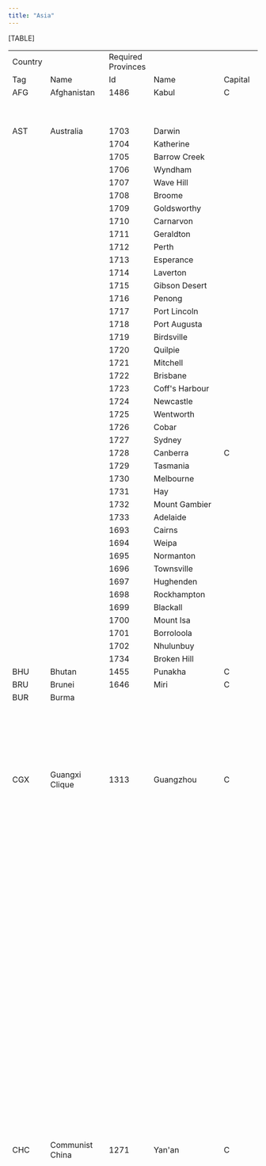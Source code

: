 ```yaml
---
title: "Asia"
---
```


[TABLE]

|         |                            |                    |                     |         |                 |                           |
|---------|----------------------------|--------------------|---------------------|---------|-----------------|---------------------------|
| Country |                            | Required Provinces |                     |         | Extra Provinces |                           |
| Tag     | Name                       | Id                 | Name                | Capital | Id              | name                      |
| AFG     | Afghanistan                | 1486               | Kabul               | C       | 1493            | Kandahar                  |
|         |                            |                    |                     |         | 1492            | Herat                     |
|         |                            |                    |                     |         | 1484            | Feyzabad                  |
| AST     | Australia                  | 1703               | Darwin              |         |                 |                           |
|         |                            | 1704               | Katherine           |         |                 |                           |
|         |                            | 1705               | Barrow Creek        |         |                 |                           |
|         |                            | 1706               | Wyndham             |         |                 |                           |
|         |                            | 1707               | Wave Hill           |         |                 |                           |
|         |                            | 1708               | Broome              |         |                 |                           |
|         |                            | 1709               | Goldsworthy         |         |                 |                           |
|         |                            | 1710               | Carnarvon           |         |                 |                           |
|         |                            | 1711               | Geraldton           |         |                 |                           |
|         |                            | 1712               | Perth               |         |                 |                           |
|         |                            | 1713               | Esperance           |         |                 |                           |
|         |                            | 1714               | Laverton            |         |                 |                           |
|         |                            | 1715               | Gibson Desert       |         |                 |                           |
|         |                            | 1716               | Penong              |         |                 |                           |
|         |                            | 1717               | Port Lincoln        |         |                 |                           |
|         |                            | 1718               | Port Augusta        |         |                 |                           |
|         |                            | 1719               | Birdsville          |         |                 |                           |
|         |                            | 1720               | Quilpie             |         |                 |                           |
|         |                            | 1721               | Mitchell            |         |                 |                           |
|         |                            | 1722               | Brisbane            |         |                 |                           |
|         |                            | 1723               | Coff's Harbour      |         |                 |                           |
|         |                            | 1724               | Newcastle           |         |                 |                           |
|         |                            | 1725               | Wentworth           |         |                 |                           |
|         |                            | 1726               | Cobar               |         |                 |                           |
|         |                            | 1727               | Sydney              |         |                 |                           |
|         |                            | 1728               | Canberra            | C       |                 |                           |
|         |                            | 1729               | Tasmania            |         |                 |                           |
|         |                            | 1730               | Melbourne           |         |                 |                           |
|         |                            | 1731               | Hay                 |         |                 |                           |
|         |                            | 1732               | Mount Gambier       |         |                 |                           |
|         |                            | 1733               | Adelaide            |         |                 |                           |
|         |                            | 1693               | Cairns              |         |                 |                           |
|         |                            | 1694               | Weipa               |         |                 |                           |
|         |                            | 1695               | Normanton           |         |                 |                           |
|         |                            | 1696               | Townsville          |         |                 |                           |
|         |                            | 1697               | Hughenden           |         |                 |                           |
|         |                            | 1698               | Rockhampton         |         |                 |                           |
|         |                            | 1699               | Blackall            |         |                 |                           |
|         |                            | 1700               | Mount Isa           |         |                 |                           |
|         |                            | 1701               | Borroloola          |         |                 |                           |
|         |                            | 1702               | Nhulunbuy           |         |                 |                           |
|         |                            | 1734               | Broken Hill         |         |                 |                           |
| BHU     | Bhutan                     | 1455               | Punakha             | C       |                 |                           |
| BRU     | Brunei                     | 1646               | Miri                | C       |                 |                           |
| BUR     | Burma                      |                    |                     |         | 1304            | Shan States               |
|         |                            |                    |                     |         | 1292            | Kunchaung                 |
|         |                            |                    |                     |         | 1295            | Lashio                    |
|         |                            |                    |                     |         | 1291            | Myitkyina                 |
|         |                            |                    |                     |         | 1877            | Fort Hertz                |
|         |                            |                    |                     |         | 1898            | Nai Ga                    |
| CGX     | Guangxi Clique             | 1313               | Guangzhou           | C       | 1258            | Guilin                    |
|         |                            |                    |                     |         | 1310            | Liuzhou                   |
|         |                            |                    |                     |         | 1311            | Wuzhou                    |
|         |                            |                    |                     |         | 1309            | Bose                      |
|         |                            |                    |                     |         | 1319            | Nanning                   |
|         |                            |                    |                     |         | 1325            | Qinzhou                   |
|         |                            |                    |                     |         | 1312            | Shaoguan                  |
|         |                            |                    |                     |         | 1313            | Guangzhou                 |
|         |                            |                    |                     |         | 1249            | Chao'an                   |
|         |                            |                    |                     |         | 1248            | Shantou                   |
|         |                            |                    |                     |         | 1317            | Jiangmen                  |
|         |                            |                    |                     |         | 1318            | Maoming                   |
|         |                            |                    |                     |         | 1320            | Zhanjiang                 |
|         |                            |                    |                     |         | 1262            | Zunyi                     |
|         |                            |                    |                     |         | 1363            | Anshun                    |
|         |                            |                    |                     |         | 1364            | Guiyang                   |
|         |                            |                    |                     |         | 1365            | Kaili                     |
|         |                            |                    |                     |         | 1255            | Changsha                  |
|         |                            |                    |                     |         | 1256            | Zhuzhou                   |
|         |                            |                    |                     |         | 1257            | Hengyang                  |
|         |                            |                    |                     |         | 1259            | Shaoyang                  |
|         |                            |                    |                     |         | 1260            | Changde                   |
|         |                            |                    |                     |         | 1261            | Huaihua                   |
|         |                            |                    |                     |         | 1242            | Shangrao                  |
|         |                            |                    |                     |         | 1250            | Ganzhou                   |
|         |                            |                    |                     |         | 1251            | Nanchang                  |
|         |                            |                    |                     |         | 1252            | Jiujiang                  |
|         |                            |                    |                     |         | 1254            | Pingxiang                 |
| CHC     | Communist China            | 1271               | Yan'an              | C       | 1270            | Xianyang                  |
|         |                            |                    |                     |         | 1326            | Haiphong                  |
|         |                            |                    |                     |         | 1306            | Luang Prabang             |
|         |                            |                    |                     |         | 1305            | Jinghong                  |
|         |                            |                    |                     |         | 1293            | Xiaguan                   |
|         |                            |                    |                     |         | 1282            | Kangding                  |
|         |                            |                    |                     |         | 1281            | Ya'an                     |
|         |                            |                    |                     |         | 1327            | Wenshan                   |
|         |                            |                    |                     |         | 1307            | Kunming                   |
|         |                            |                    |                     |         | 1308            | Qujing                    |
|         |                            |                    |                     |         | 1309            | Bose                      |
|         |                            |                    |                     |         | 1325            | Qinzhou                   |
|         |                            |                    |                     |         | 1320            | Zhanjiang                 |
|         |                            |                    |                     |         | 1321            | Hainan                    |
|         |                            |                    |                     |         | 1319            | Nanning                   |
|         |                            |                    |                     |         | 1310            | Liuzhou                   |
|         |                            |                    |                     |         | 1318            | Maoming                   |
|         |                            |                    |                     |         | 1312            | Shaoguan                  |
|         |                            |                    |                     |         | 1311            | Wuzhou                    |
|         |                            |                    |                     |         | 1313            | Guangzhou                 |
|         |                            |                    |                     |         | 1317            | Jiangmen                  |
|         |                            |                    |                     |         | 1314            | Bao'an                    |
|         |                            |                    |                     |         | 1360            | Chengdu                   |
|         |                            |                    |                     |         | 1361            | Zigong                    |
|         |                            |                    |                     |         | 1362            | Zhaotung                  |
|         |                            |                    |                     |         | 1363            | Anshun                    |
|         |                            |                    |                     |         | 1364            | Guiyang                   |
|         |                            |                    |                     |         | 1365            | Kaili                     |
|         |                            |                    |                     |         | 1277            | Tianshui                  |
|         |                            |                    |                     |         | 1275            | Pingliang                 |
|         |                            |                    |                     |         | 1269            | Xi'an                     |
|         |                            |                    |                     |         | 1268            | Nancheng                  |
|         |                            |                    |                     |         | 1269            | Xi'an                     |
|         |                            |                    |                     |         | 1267            | Ankang                    |
|         |                            |                    |                     |         | 1266            | Yichang                   |
|         |                            |                    |                     |         | 1279            | Nanchong                  |
|         |                            |                    |                     |         | 1280            | Chongqing                 |
|         |                            |                    |                     |         | 1265            | Wanxian                   |
|         |                            |                    |                     |         | 1264            | Enshi                     |
|         |                            |                    |                     |         | 1263            | Fuling                    |
|         |                            |                    |                     |         | 1262            | Zunyi                     |
|         |                            |                    |                     |         | 1261            | Huaihua                   |
|         |                            |                    |                     |         | 1260            | Changde                   |
|         |                            |                    |                     |         | 1259            | Shaoyang                  |
|         |                            |                    |                     |         | 1258            | Guilin                    |
|         |                            |                    |                     |         | 1257            | Hengyang                  |
|         |                            |                    |                     |         | 1256            | Zhuzhou                   |
|         |                            |                    |                     |         | 1255            | Changsha                  |
|         |                            |                    |                     |         | 1254            | Pingxiang                 |
|         |                            |                    |                     |         | 1253            | Wuchang                   |
|         |                            |                    |                     |         | 1252            | Jiujiang                  |
|         |                            |                    |                     |         | 1251            | Nanchang                  |
|         |                            |                    |                     |         | 1250            | Ganzhou                   |
|         |                            |                    |                     |         | 1249            | Chao'an                   |
|         |                            |                    |                     |         | 1248            | Shantou                   |
|         |                            |                    |                     |         | 1247            | Xiamen                    |
|         |                            |                    |                     |         | 1246            | Longyan                   |
|         |                            |                    |                     |         | 1245            | Quanzhou                  |
|         |                            |                    |                     |         | 1244            | Fuzhou                    |
|         |                            |                    |                     |         | 1243            | Nanping                   |
|         |                            |                    |                     |         | 1242            | Shangrao                  |
|         |                            |                    |                     |         | 1241            | Quzhou                    |
|         |                            |                    |                     |         | 1240            | Wenzhou                   |
|         |                            |                    |                     |         | 1239            | Ningbo                    |
|         |                            |                    |                     |         | 1238            | Hangzhou                  |
|         |                            |                    |                     |         | 1237            | Shanghai                  |
|         |                            |                    |                     |         | 1236            | Suzhou                    |
|         |                            |                    |                     |         | 1235            | Nanjing                   |
|         |                            |                    |                     |         | 1234            | Wuhu                      |
|         |                            |                    |                     |         | 1233            | Anqing                    |
|         |                            |                    |                     |         | 1232            | Hankou                    |
|         |                            |                    |                     |         | 1231            | Xiangfan                  |
|         |                            |                    |                     |         | 1230            | Xinyang                   |
|         |                            |                    |                     |         | 1229            | Nanyang                   |
|         |                            |                    |                     |         | 1228            | Zhengzhou                 |
|         |                            |                    |                     |         | 1227            | Luoyang                   |
|         |                            |                    |                     |         | 1226            | Changzhi                  |
|         |                            |                    |                     |         | 1225            | Taiyuan                   |
|         |                            |                    |                     |         | 1224            | Anyang                    |
|         |                            |                    |                     |         | 1223            | Kaifeng                   |
|         |                            |                    |                     |         | 1222            | Fuyang                    |
|         |                            |                    |                     |         | 1221            | Hefei                     |
|         |                            |                    |                     |         | 1220            | Yangzhou                  |
|         |                            |                    |                     |         | 1219            | Nantong                   |
|         |                            |                    |                     |         | 1218            | Xuzhou                    |
|         |                            |                    |                     |         | 1217            | Lianyungang               |
|         |                            |                    |                     |         | 1216            | Jinan                     |
|         |                            |                    |                     |         | 1215            | Qingdao                   |
|         |                            |                    |                     |         | 1214            | Yantai                    |
|         |                            |                    |                     |         | 1213            | Yucheng                   |
|         |                            |                    |                     |         | 1212            | Handan                    |
|         |                            |                    |                     |         | 1211            | Shijiazhuang              |
|         |                            |                    |                     |         | 1210            | Baoding                   |
|         |                            |                    |                     |         | 1209            | Datong                    |
|         |                            |                    |                     |         | 1208            | Hohhot                    |
|         |                            |                    |                     |         | 1207            | Jining                    |
|         |                            |                    |                     |         | 1206            | Kalgan                    |
|         |                            |                    |                     |         | 1205            | Beiping                   |
|         |                            |                    |                     |         | 1273            | Yinchuan                  |
| CHI     | Nationalist China          | 1217               | Lianyungang         |         | 1282            | Kangding                  |
|         |                            | 1219               | Nantong             |         | 1281            | Ya'an                     |
|         |                            | 1220               | Yangzhou            |         | 1206            | Kalgan                    |
|         |                            | 1235               | Nanjing             | C       | 1360            | Chengdu                   |
|         |                            | 1236               | Suzhou              |         | 1361            | Zigong                    |
|         |                            |                    |                     |         | 1363            | Anshun                    |
|         |                            |                    |                     |         | 1364            | Guiyang                   |
|         |                            |                    |                     |         | 1365            | Kaili                     |
|         |                            |                    |                     |         | 1277            | Tianshui                  |
|         |                            |                    |                     |         | 1269            | Xi'an                     |
|         |                            |                    |                     |         | 1268            | Nancheng                  |
|         |                            |                    |                     |         | 1267            | Ankang                    |
|         |                            |                    |                     |         | 1266            | Yichang                   |
|         |                            |                    |                     |         | 1279            | Nanchong                  |
|         |                            |                    |                     |         | 1280            | Chongqing                 |
|         |                            |                    |                     |         | 1265            | Wanxian                   |
|         |                            |                    |                     |         | 1264            | Enshi                     |
|         |                            |                    |                     |         | 1263            | Fuling                    |
|         |                            |                    |                     |         | 1262            | Zunyi                     |
|         |                            |                    |                     |         | 1261            | Huaihua                   |
|         |                            |                    |                     |         | 1260            | Changde                   |
|         |                            |                    |                     |         | 1259            | Shaoyang                  |
|         |                            |                    |                     |         | 1257            | Hengyang                  |
|         |                            |                    |                     |         | 1256            | Zhuzhou                   |
|         |                            |                    |                     |         | 1255            | Changsha                  |
|         |                            |                    |                     |         | 1254            | Pingxiang                 |
|         |                            |                    |                     |         | 1253            | Wuchang                   |
|         |                            |                    |                     |         | 1252            | Jiujiang                  |
|         |                            |                    |                     |         | 1251            | Nanchang                  |
|         |                            |                    |                     |         | 1250            | Ganzhou                   |
|         |                            |                    |                     |         | 1247            | Xiamen                    |
|         |                            |                    |                     |         | 1246            | Longyan                   |
|         |                            |                    |                     |         | 1245            | Quanzhou                  |
|         |                            |                    |                     |         | 1244            | Fuzhou                    |
|         |                            |                    |                     |         | 1243            | Nanping                   |
|         |                            |                    |                     |         | 1242            | Shangrao                  |
|         |                            |                    |                     |         | 1241            | Quzhou                    |
|         |                            |                    |                     |         | 1240            | Wenzhou                   |
|         |                            |                    |                     |         | 1238            | Hangzhou                  |
|         |                            |                    |                     |         | 1234            | Wuhu                      |
|         |                            |                    |                     |         | 1233            | Anqing                    |
|         |                            |                    |                     |         | 1232            | Hankou                    |
|         |                            |                    |                     |         | 1231            | Xiangfan                  |
|         |                            |                    |                     |         | 1230            | Xinyang                   |
|         |                            |                    |                     |         | 1229            | Nanyang                   |
|         |                            |                    |                     |         | 1228            | Zhengzhou                 |
|         |                            |                    |                     |         | 1227            | Luoyang                   |
|         |                            |                    |                     |         | 1224            | Anyang                    |
|         |                            |                    |                     |         | 1223            | Kaifeng                   |
|         |                            |                    |                     |         | 1222            | Fuyang                    |
|         |                            |                    |                     |         | 1221            | Hefei                     |
|         |                            |                    |                     |         | 1218            | Xuzhou                    |
|         |                            |                    |                     |         | 1216            | Jinan                     |
|         |                            |                    |                     |         | 1215            | Qingdao                   |
|         |                            |                    |                     |         | 1214            | Yantai                    |
|         |                            |                    |                     |         | 1213            | Yucheng                   |
|         |                            |                    |                     |         | 1212            | Handan                    |
|         |                            |                    |                     |         | 1211            | Shijiazhuang              |
|         |                            |                    |                     |         | 1210            | Baoding                   |
|         |                            |                    |                     |         | 1208            | Hohhot                    |
|         |                            |                    |                     |         | 1207            | Jining                    |
|         |                            |                    |                     |         | 1205            | Beiping                   |
|         |                            |                    |                     |         | 1203            | Tangshan                  |
|         |                            |                    |                     |         | 1204            | Tianjin                   |
|         |                            |                    |                     |         | 1272            | Yuling                    |
|         |                            |                    |                     |         | 1278            | Baoji                     |
|         |                            |                    |                     |         | 1305            | Jinghong                  |
|         |                            |                    |                     |         | 1293            | Xiaguan                   |
|         |                            |                    |                     |         | 1282            | Kangding                  |
|         |                            |                    |                     |         | 1281            | Ya'an                     |
|         |                            |                    |                     |         | 1327            | Wenshan                   |
|         |                            |                    |                     |         | 1307            | Kunming                   |
|         |                            |                    |                     |         | 1308            | Qujing                    |
|         |                            |                    |                     |         | 1309            | Bose                      |
|         |                            |                    |                     |         | 1325            | Qinzhou                   |
|         |                            |                    |                     |         | 1320            | Zhanjiang                 |
|         |                            |                    |                     |         | 1319            | Nanning                   |
|         |                            |                    |                     |         | 1310            | Liuzhou                   |
|         |                            |                    |                     |         | 1318            | Maoming                   |
|         |                            |                    |                     |         | 1312            | Shaoguan                  |
|         |                            |                    |                     |         | 1311            | Wuzhou                    |
|         |                            |                    |                     |         | 1313            | Guangzhou                 |
|         |                            |                    |                     |         | 1317            | Jiangmen                  |
|         |                            |                    |                     |         | 1360            | Chengdu                   |
|         |                            |                    |                     |         | 1361            | Zigong                    |
|         |                            |                    |                     |         | 1362            | Zhaotung                  |
|         |                            |                    |                     |         | 1363            | Anshun                    |
|         |                            |                    |                     |         | 1364            | Guiyang                   |
|         |                            |                    |                     |         | 1365            | Kaili                     |
|         |                            |                    |                     |         | 1277            | Tianshui                  |
|         |                            |                    |                     |         | 1275            | Pingliang                 |
|         |                            |                    |                     |         | 1269            | Xi'an                     |
|         |                            |                    |                     |         | 1268            | Nancheng                  |
|         |                            |                    |                     |         | 1267            | Ankang                    |
|         |                            |                    |                     |         | 1266            | Yichang                   |
|         |                            |                    |                     |         | 1279            | Nanchong                  |
|         |                            |                    |                     |         | 1280            | Chongqing                 |
|         |                            |                    |                     |         | 1265            | Wanxian                   |
|         |                            |                    |                     |         | 1264            | Enshi                     |
|         |                            |                    |                     |         | 1263            | Fuling                    |
|         |                            |                    |                     |         | 1262            | Zunyi                     |
|         |                            |                    |                     |         | 1261            | Huaihua                   |
|         |                            |                    |                     |         | 1260            | Changde                   |
|         |                            |                    |                     |         | 1259            | Shaoyang                  |
|         |                            |                    |                     |         | 1258            | Guilin                    |
|         |                            |                    |                     |         | 1257            | Hengyang                  |
|         |                            |                    |                     |         | 1256            | Zhuzhou                   |
|         |                            |                    |                     |         | 1255            | Changsha                  |
|         |                            |                    |                     |         | 1254            | Pingxiang                 |
|         |                            |                    |                     |         | 1253            | Wuchang                   |
|         |                            |                    |                     |         | 1252            | Jiujiang                  |
|         |                            |                    |                     |         | 1251            | Nanchang                  |
|         |                            |                    |                     |         | 1250            | Ganzhou                   |
|         |                            |                    |                     |         | 1249            | Chao'an                   |
|         |                            |                    |                     |         | 1248            | Shantou                   |
|         |                            |                    |                     |         | 1247            | Xiamen                    |
|         |                            |                    |                     |         | 1246            | Longyan                   |
|         |                            |                    |                     |         | 1245            | Quanzhou                  |
|         |                            |                    |                     |         | 1244            | Fuzhou                    |
|         |                            |                    |                     |         | 1243            | Nanping                   |
|         |                            |                    |                     |         | 1242            | Shangrao                  |
|         |                            |                    |                     |         | 1241            | Quzhou                    |
|         |                            |                    |                     |         | 1240            | Wenzhou                   |
|         |                            |                    |                     |         | 1239            | Ningbo                    |
|         |                            |                    |                     |         | 1238            | Hangzhou                  |
|         |                            |                    |                     |         | 1236            | Suzhou                    |
|         |                            |                    |                     |         | 1235            | Nanjing                   |
|         |                            |                    |                     |         | 1234            | Wuhu                      |
|         |                            |                    |                     |         | 1233            | Anqing                    |
|         |                            |                    |                     |         | 1232            | Hankou                    |
|         |                            |                    |                     |         | 1231            | Xiangfan                  |
|         |                            |                    |                     |         | 1230            | Xinyang                   |
|         |                            |                    |                     |         | 1229            | Nanyang                   |
|         |                            |                    |                     |         | 1228            | Zhengzhou                 |
|         |                            |                    |                     |         | 1227            | Luoyang                   |
|         |                            |                    |                     |         | 1226            | Changzhi                  |
|         |                            |                    |                     |         | 1225            | Taiyuan                   |
|         |                            |                    |                     |         | 1224            | Anyang                    |
|         |                            |                    |                     |         | 1223            | Kaifeng                   |
|         |                            |                    |                     |         | 1222            | Fuyang                    |
|         |                            |                    |                     |         | 1221            | Hefei                     |
|         |                            |                    |                     |         | 1220            | Yangzhou                  |
|         |                            |                    |                     |         | 1219            | Nantong                   |
|         |                            |                    |                     |         | 1218            | Xuzhou                    |
|         |                            |                    |                     |         | 1217            | Lianyungang               |
|         |                            |                    |                     |         | 1216            | Jinan                     |
|         |                            |                    |                     |         | 1215            | Qingdao                   |
|         |                            |                    |                     |         | 1213            | Yucheng                   |
|         |                            |                    |                     |         | 1212            | Handan                    |
|         |                            |                    |                     |         | 1211            | Shijiazhuang              |
|         |                            |                    |                     |         | 1210            | Baoding                   |
|         |                            |                    |                     |         | 1209            | Datong                    |
|         |                            |                    |                     |         | 1208            | Hohhot                    |
|         |                            |                    |                     |         | 1207            | Jining                    |
|         |                            |                    |                     |         | 1206            | Kalgan                    |
|         |                            |                    |                     |         | 1205            | Beiping                   |
|         |                            |                    |                     |         | 1270            | Xianyang                  |
|         |                            |                    |                     |         | 1271            | Yan'an                    |
|         |                            |                    |                     |         | 1273            | Yinchuan                  |
|         |                            |                    |                     |         | 1203            | Tangshan                  |
|         |                            |                    |                     |         | 1204            | Tianjin                   |
|         |                            |                    |                     |         | 1272            | Yuling                    |
|         |                            |                    |                     |         | 1274            | Guyuan                    |
|         |                            |                    |                     |         | 1276            | Lanzhou                   |
|         |                            |                    |                     |         | 1278            | Baoji                     |
|         |                            |                    |                     |         | 1398            | Erenhot                   |
| CMB     | Cambodia                   | 1339               | Battambang          |         |                 |                           |
|         |                            | 1340               | Phnom Penh          | C       |                 |                           |
|         |                            | 1341               | Ubon Ratchthani     |         |                 |                           |
| CSX     | Shanxi                     | 1225               | Taiyuan             | C       | 1209            | Datong                    |
|         |                            |                    |                     |         | 1226            | Changzhi                  |
|         |                            |                    |                     |         | 1206            | Kalgan                    |
|         |                            |                    |                     |         | 1205            | Beiping                   |
|         |                            |                    |                     |         | 1204            | Tianjin                   |
|         |                            |                    |                     |         | 1203            | Tangshan                  |
|         |                            |                    |                     |         | 1210            | Baoding                   |
|         |                            |                    |                     |         | 1211            | Shijiazhuang              |
|         |                            |                    |                     |         | 1212            | Handan                    |
|         |                            |                    |                     |         | 1213            | Yucheng                   |
|         |                            |                    |                     |         | 1224            | Anyang                    |
| CXB     | Xibei San Ma               | 1440               | Jinchang            | C       | 1270            | Xianyang                  |
|         |                            |                    |                     |         | 1447            | Hotan                     |
|         |                            |                    |                     |         | 1445            | Korla                     |
|         |                            |                    |                     |         | 1442            | Golmud                    |
|         |                            |                    |                     |         | 1441            | Dunhuang                  |
|         |                            |                    |                     |         | 1439            | Bayan Nur                 |
|         |                            |                    |                     |         | 1444            | Yushu                     |
|         |                            |                    |                     |         | 1443            | Xining                    |
|         |                            |                    |                     |         | 1276            | Lanzhou                   |
|         |                            |                    |                     |         | 1273            | Yinchuan                  |
|         |                            |                    |                     |         | 1275            | Pingliang                 |
|         |                            |                    |                     |         | 1276            | Lanzhou                   |
|         |                            |                    |                     |         | 1271            | Yan'an                    |
|         |                            |                    |                     |         | 1272            | Yuling                    |
|         |                            |                    |                     |         | 1274            | Guyuan                    |
| CYN     | Yunnan                     | 1307               | Kunming             | C       | 1263            | Fuling                    |
|         |                            |                    |                     |         | 1327            | Wenshan                   |
|         |                            |                    |                     |         | 1308            | Qujing                    |
|         |                            |                    |                     |         | 1362            | Zhaotung                  |
|         |                            |                    |                     |         | 1293            | Xiaguan                   |
|         |                            |                    |                     |         | 1294            | Baoshan                   |
|         |                            |                    |                     |         | 1305            | Jinghong                  |
|         |                            |                    |                     |         | 1263            | Fuling                    |
|         |                            |                    |                     |         | 1265            | Wanxian                   |
|         |                            |                    |                     |         | 1279            | Nanchong                  |
|         |                            |                    |                     |         | 1280            | Chongqing                 |
|         |                            |                    |                     |         | 1360            | Chengdu                   |
|         |                            |                    |                     |         | 1361            | Zigong                    |
|         |                            |                    |                     |         | 1282            | Kangding                  |
|         |                            |                    |                     |         | 1281            | Ya'an                     |
|         |                            |                    |                     |         | 1277            | Tianshui                  |
|         |                            |                    |                     |         | 1363            | Anshun                    |
| IDC     | Indochina                  | 1326               | Haiphong            | C       |                 |                           |
|         |                            | 1328               | Hanoi               |         |                 |                           |
|         |                            | 1333               | Da Nang             |         |                 |                           |
|         |                            | 1334               | Qui Non             |         |                 |                           |
|         |                            | 1335               | Nha Trang           |         |                 |                           |
|         |                            | 1337               | Saigon              |         |                 |                           |
|         |                            | 1338               | Rach Gia            |         |                 |                           |
|         |                            | 1339               | Battambang          |         |                 |                           |
|         |                            | 1340               | Phnom Penh          |         |                 |                           |
|         |                            | 1341               | Ubon Ratchthani     |         |                 |                           |
|         |                            | 1329               | Vientiane           |         |                 |                           |
|         |                            | 1332               | Nhommarath          |         |                 |                           |
|         |                            | 1336               | Pakse               |         |                 |                           |
|         |                            | 1306               | Luang Prabang       |         |                 |                           |
| IND     | India                      | 1465               | Rajkot              |         | 1516            | Trincomalee               |
|         |                            | 1466               | Ahmadabad           |         | 1517            | Colombo                   |
|         |                            | 1479               | Jodhpur             |         |                 |                           |
|         |                            | 1476               | Ludhiana            |         |                 |                           |
|         |                            | 1478               | Bikaner             |         |                 |                           |
|         |                            | 1477               | Meerut              |         |                 |                           |
|         |                            | 1469               | Delhi               | C       |                 |                           |
|         |                            | 1470               | Kanpur              |         |                 |                           |
|         |                            | 1471               | Lucknow             |         |                 |                           |
|         |                            | 1472               | Darbhanga           |         |                 |                           |
|         |                            | 1456               | Rangpur             |         |                 |                           |
|         |                            | 1468               | Jaipur              |         |                 |                           |
|         |                            | 1467               | Indore              |         |                 |                           |
|         |                            | 1464               | Surat               |         |                 |                           |
|         |                            | 1463               | Satpura Mountains   |         |                 |                           |
|         |                            | 1474               | Srinagar            |         |                 |                           |
|         |                            | 1460               | Jabalpur            |         |                 |                           |
|         |                            | 1459               | Ranchi              |         |                 |                           |
|         |                            | 1457               | Calcutta            |         |                 |                           |
|         |                            | 1458               | Cuttack             |         |                 |                           |
|         |                            | 1461               | Vishakhapatnam      |         |                 |                           |
|         |                            | 1508               | Vijayawada          |         |                 |                           |
|         |                            | 1462               | Nagpur              |         |                 |                           |
|         |                            | 1505               | Bombay              |         |                 |                           |
|         |                            | 1506               | Pune                |         |                 |                           |
|         |                            | 1507               | Hyderabad           |         |                 |                           |
|         |                            | 1509               | Madras              |         |                 |                           |
|         |                            | 1510               | Salem               |         |                 |                           |
|         |                            | 1511               | Bangalore           |         |                 |                           |
|         |                            | 1512               | Kolhapur            |         |                 |                           |
|         |                            | 1513               | Mangalore           |         |                 |                           |
|         |                            | 1514               | Cochin              |         |                 |                           |
|         |                            | 1515               | Madurai             |         |                 |                           |
|         |                            | 1518               | Andaman Islands     |         |                 |                           |
|         |                            | 1519               | Nicobar Islands     |         |                 |                           |
|         |                            | 1284               | Dimapur             |         |                 |                           |
|         |                            | 1285               | Dhaka               |         |                 |                           |
|         |                            | 1286               | Comilla             |         |                 |                           |
|         |                            | 1287               | Imphal              |         |                 |                           |
|         |                            | 1288               | Chittagong          |         |                 |                           |
|         |                            | 1294               | Baoshan             |         |                 |                           |
|         |                            | 1454               | Riang               |         |                 |                           |
|         |                            | 1878               | Ledo                |         |                 |                           |
| INO     | Indonesia                  | 1628               | Batavia             |         | 1354            | Bangka Island             |
|         |                            | 1629               | Tjilatjap           |         | 1355            | Medan                     |
|         |                            | 1630               | Semarang            |         | 1356            | Dumai                     |
|         |                            | 1631               | Djokjakarta         | C       | 1357            | Padang                    |
|         |                            | 1632               | Soerabaja           |         | 1358            | Palembang                 |
|         |                            | 1633               | Malang              |         | 1359            | Oosthaven                 |
|         |                            | 1634               | Madura              |         | 1635            | Bali                      |
|         |                            |                    |                     |         | 1636            | Lombok                    |
|         |                            |                    |                     |         | 1637            | Sumbawa                   |
|         |                            |                    |                     |         | 1638            | Sumba                     |
|         |                            |                    |                     |         | 1639            | Flores                    |
|         |                            |                    |                     |         | 1640            | Makassar                  |
|         |                            |                    |                     |         | 1641            | Bandjermasin              |
|         |                            |                    |                     |         | 1642            | Pontianak                 |
|         |                            |                    |                     |         | 1643            | Semitau                   |
|         |                            |                    |                     |         | 1645            | Mahakam                   |
|         |                            |                    |                     |         | 1648            | Tarakan                   |
|         |                            |                    |                     |         | 1649            | Samarinda                 |
|         |                            |                    |                     |         | 1650            | Balikpapan                |
|         |                            |                    |                     |         | 1651            | Palu                      |
|         |                            |                    |                     |         | 1652            | Kendari                   |
|         |                            |                    |                     |         | 1653            | Menado                    |
|         |                            |                    |                     |         | 1654            | Helmahera                 |
|         |                            |                    |                     |         | 1655            | Buru                      |
|         |                            |                    |                     |         | 1656            | Ceram                     |
|         |                            |                    |                     |         | 1657            | West Timor                |
|         |                            |                    |                     |         | 1659            | Sorong                    |
|         |                            |                    |                     |         | 1660            | Babo                      |
|         |                            |                    |                     |         | 1661            | Biak Island               |
|         |                            |                    |                     |         | 1662            | Kokonau                   |
|         |                            |                    |                     |         | 1663            | Arare                     |
|         |                            |                    |                     |         | 1664            | Sarmi                     |
|         |                            |                    |                     |         | 1665            | Hollandia                 |
|         |                            |                    |                     |         | 1673            | Agats                     |
|         |                            |                    |                     |         | 1674            | Merauke                   |
|         |                            |                    |                     |         | 666             | Eleuthera                 |
|         |                            |                    |                     |         | 1667            | Wewak                     |
|         |                            |                    |                     |         | 1672            | Lae                       |
|         |                            |                    |                     |         | 1675            | Kerema                    |
|         |                            |                    |                     |         | 1676            | Bismarck Range            |
|         |                            |                    |                     |         | 1677            | Buna                      |
|         |                            |                    |                     |         | 1678            | Owen Stanley Mountains    |
|         |                            |                    |                     |         | 1679            | Port Moresby              |
|         |                            |                    |                     |         | 1680            | Milne Bay                 |
| IRQ     | Iraq                       | 1860               | Kirkuk              |         | 1825            | Abadan                    |
|         |                            | 1864               | Mosul               |         |                 |                           |
|         |                            | 1865               | Samarra             |         |                 |                           |
|         |                            | 1866               | Baghdad             | C       |                 |                           |
|         |                            | 1790               | Hilla               |         |                 |                           |
|         |                            | 1824               | Nasiriyah           |         |                 |                           |
|         |                            | 1823               | Basrah              |         |                 |                           |
|         |                            | 1806               | Najaf               |         |                 |                           |
|         |                            | 1791               | Karbala             |         |                 |                           |
| ISR     | Israel                     | 1798               | Tel Aviv            | C       | 404             | Haifa                     |
|         |                            |                    |                     |         | 406             | Eilat                     |
| JAP     | Japan                      | 1178               | Asahikawa           |         | 1192            | Amami                     |
|         |                            | 1179               | Sapporo             |         | 1193            | Okinawa                   |
|         |                            | 1180               | Sendai              |         | 1784            | Bonin Islands             |
|         |                            | 1181               | Akita               |         | 1599            | Iwo Jima                  |
|         |                            | 1182               | Fukushima           |         |                 |                           |
|         |                            | 1183               | Niigata             |         |                 |                           |
|         |                            | 1184               | Tokyo               | C       |                 |                           |
|         |                            | 1185               | Nagoya              |         |                 |                           |
|         |                            | 1186               | Kanazawa            |         |                 |                           |
|         |                            | 1187               | Osaka               |         |                 |                           |
|         |                            | 1188               | Hiroshima           |         |                 |                           |
|         |                            | 1189               | Shikoku             |         |                 |                           |
|         |                            | 1190               | Fukuoka             |         |                 |                           |
|         |                            | 1191               | Kagoshima           |         |                 |                           |
| JOR     | Jordan                     | 1796               | Amman               | C       |                 |                           |
|         |                            | 1802               | Akaba               |         |                 |                           |
|         |                            | 407                | Ar-Ruwayshid        |         |                 |                           |
|         |                            | 1803               | Bayir               |         |                 |                           |
| KAZ     | Kazakhstan                 | 1422               | Alma-Ata            | C       | 1569            | Guriev                    |
|         |                            | 1423               | Ziryanovsk          |         | 1579            | Kulsary                   |
|         |                            | 1556               | Ust-Kamenogorsk     |         | 1583            | Fort Shevchenko           |
|         |                            | 1555               | Balkhash            |         | 1580            | Chelkar                   |
|         |                            | 1550               | Semipalatinsk       |         | 1582            | Aralsk                    |
|         |                            | 1424               | Zhambyl             |         | 1587            | Baikonur                  |
|         |                            |                    |                     |         | 1425            | Chimkent                  |
|         |                            |                    |                     |         | 1568            | Uralsk                    |
|         |                            |                    |                     |         | 1578            | Aktyubinsk                |
|         |                            |                    |                     |         | 1588            | Zhezkazgan                |
|         |                            |                    |                     |         | 1276            | Lanzhou                   |
|         |                            |                    |                     |         | 1589            | Samarkandskij             |
|         |                            |                    |                     |         | 1590            | Akmolinsk                 |
|         |                            |                    |                     |         | 1591            | Kokchetav                 |
|         |                            |                    |                     |         | 1581            | Turgai                    |
|         |                            |                    |                     |         | 1592            | Petropavlovsk             |
|         |                            |                    |                     |         | 1551            | Pavlodar                  |
|         |                            |                    |                     |         | 1557            | Bijsk                     |
|         |                            |                    |                     |         | 1553            | Ekibastuz                 |
|         |                            |                    |                     |         | 1554            | Karaganda                 |
|         |                            |                    |                     |         | 1426            | Kzyl-Orda                 |
|         |                            |                    |                     |         | 1586            | Kazalinsk                 |
|         |                            |                    |                     |         | 1576            | Kostanai                  |
| KOR     | Korea                      | 1194               | Jeju                |         | 1393            | Sinuiju                   |
|         |                            | 1195               | Gwangju             |         | 1391            | Hyesan                    |
|         |                            | 1196               | Busan               |         | 1376            | Chongyin                  |
|         |                            | 1197               | Daegu               |         | 1392            | Hamhung                   |
|         |                            | 1198               | Chunchon            |         | 1200            | Wonsan                    |
|         |                            | 1199               | Seoul               | C       | 1201            | Pyongyang                 |
| KUR     | Kurdistan                  | 1864               | Mosul               | C       | 1861            | Dair az Zawr              |
|         |                            | 1860               | Kirkuk              |         | 1789            | Bakhtaran                 |
|         |                            |                    |                     |         | 1859            | Tabriz                    |
|         |                            |                    |                     |         | 1852            | Erzurum                   |
|         |                            |                    |                     |         | 1853            | Elazig                    |
|         |                            |                    |                     |         | 1854            | Batman                    |
|         |                            |                    |                     |         | 1855            | Van                       |
| KYG     | Kyrgyzstan                 | 1429               | Frunze              | C       |                 |                           |
|         |                            | 1428               | Osh                 |         |                 |                           |
| LAO     | Laos                       | 1329               | Vientiane           | C       |                 |                           |
|         |                            | 1332               | Nhommarath          |         |                 |                           |
|         |                            | 1336               | Pakse               |         |                 |                           |
|         |                            | 1306               | Luang Prabang       |         |                 |                           |
| LEB     | Lebanon                    | 1793               | Tripoli             |         |                 |                           |
|         |                            | 1794               | Beirut              | C       |                 |                           |
| MAN     | Manchukuo                  | 1389               | Mukden              | C       |                 |                           |
|         |                            | 1390               | Xinjing             |         |                 |                           |
|         |                            | 1377               | Liaoyuan            |         |                 |                           |
|         |                            | 1378               | Jilin               |         |                 |                           |
|         |                            | 1375               | Mudanjiang          |         |                 |                           |
|         |                            | 1374               | Jiamusi             |         |                 |                           |
|         |                            | 1379               | Harbin              |         |                 |                           |
|         |                            | 1530               | Heihe               |         |                 |                           |
|         |                            | 1380               | Qiqihar             |         |                 |                           |
|         |                            | 1387               | Ulan Hot            |         |                 |                           |
|         |                            | 1382               | Hailar              |         |                 |                           |
|         |                            | 1381               | Mohe                |         |                 |                           |
|         |                            | 1394               | Andong              |         |                 |                           |
|         |                            | 1395               | Yingkou             |         |                 |                           |
|         |                            | 1396               | Jinxi               |         |                 |                           |
|         |                            | 1388               | Chifeng             |         |                 |                           |
|         |                            | 1397               | Changde             |         |                 |                           |
| MEN     | Mengkukuo                  | 1208               | Hohhot              | C       | 1385            | Bayan Tumen               |
|         |                            |                    |                     |         | 1398            | Erenhot                   |
|         |                            |                    |                     |         | 1207            | Jining                    |
|         |                            |                    |                     |         | 1386            | Xilinhot                  |
| MLY     | Malaysia                   | 1349               | Alor Star           |         | 1647            | Jesselton                 |
|         |                            | 1350               | Kota Bahru          |         | 1644            | Kuching                   |
|         |                            | 1351               | Kuantan             |         | 1353            | Singapore                 |
|         |                            | 1352               | Kuala Lumpur        | C       |                 |                           |
| MON     | Mongolia                   | 1420               | Khobdo              |         |                 |                           |
|         |                            | 1419               | Muren               |         |                 |                           |
|         |                            | 1434               | Yusun Bulag         |         |                 |                           |
|         |                            | 1436               | Bayan Hongor        |         |                 |                           |
|         |                            | 1437               | Arvayheer           |         |                 |                           |
|         |                            | 1438               | Dalan Dzadagad      |         |                 |                           |
|         |                            | 1399               | Saynshand           |         |                 |                           |
|         |                            | 1404               | Ulan Bator          | C       |                 |                           |
|         |                            | 1385               | Bayan Tumen         |         |                 |                           |
| NEP     | Nepal                      | 1473               | Kathmandu           | C       |                 |                           |
| NZL     | New Zealand                | 1868               | Auckland            |         |                 |                           |
|         |                            | 1869               | Napier              |         |                 |                           |
|         |                            | 1870               | New Plymouth        |         |                 |                           |
|         |                            | 1871               | Wellington          | C       |                 |                           |
|         |                            | 1872               | Christchurch        |         |                 |                           |
|         |                            | 1873               | Dunedin             |         |                 |                           |
| OMN     | Oman                       | 1819               | Mascate             | C       |                 |                           |
| PAK     | Pakistan                   | 1494               | Karachi             |         | 1474            | Srinagar                  |
|         |                            | 1481               | Sukkur              |         |                 |                           |
|         |                            | 1480               | Hyderabad           |         |                 |                           |
|         |                            | 1482               | Multan              |         |                 |                           |
|         |                            | 1483               | Peshawar            |         |                 |                           |
|         |                            | 1475               | Lahore              | C       |                 |                           |
| PAL     | Palestine                  | 1797               | Jerusalem           | C       | 1798            | Tel Aviv                  |
|         |                            |                    |                     |         | 1799            | Gaza                      |
|         |                            |                    |                     |         | 404             | Haifa                     |
|         |                            |                    |                     |         | 406             | Eilat                     |
| PER     | Persia                     | 1787               | Rasht               |         | 1859            | Tabriz                    |
|         |                            | 1503               | Babol               |         | 1789            | Bakhtaran                 |
|         |                            | 1502               | Teheran             | C       |                 |                           |
|         |                            | 1788               | Hamadan             |         |                 |                           |
|         |                            | 1825               | Abadan              |         |                 |                           |
|         |                            | 1498               | Babolsar            |         |                 |                           |
|         |                            | 1497               | Bandar Abbas        |         |                 |                           |
|         |                            | 1499               | Yazd                |         |                 |                           |
|         |                            | 1826               | Esfahan             |         |                 |                           |
|         |                            | 1501               | Dasht-i-Kavir       |         |                 |                           |
|         |                            | 1500               | Mashhad             |         |                 |                           |
|         |                            | 1496               | Birjand             |         |                 |                           |
|         |                            | 1495               | Chah Bahar          |         |                 |                           |
| PHI     | Philippines                | 1735               | Palawan             |         |                 |                           |
|         |                            | 1736               | Mindoro             |         |                 |                           |
|         |                            | 1737               | Manila              | C       |                 |                           |
|         |                            | 1738               | Bataan              |         |                 |                           |
|         |                            | 1739               | Clark Field         |         |                 |                           |
|         |                            | 1740               | Lingayen Gulf       |         |                 |                           |
|         |                            | 1741               | Aparri              |         |                 |                           |
|         |                            | 1742               | Lamon Bay           |         |                 |                           |
|         |                            | 1743               | Legaspi             |         |                 |                           |
|         |                            | 1744               | Samar               |         |                 |                           |
|         |                            | 1745               | Leyte               |         |                 |                           |
|         |                            | 1746               | Panay               |         |                 |                           |
|         |                            | 1747               | Negros              |         |                 |                           |
|         |                            | 1748               | Zamboanga           |         |                 |                           |
|         |                            | 1749               | Cagayan             |         |                 |                           |
|         |                            | 1750               | Davao               |         |                 |                           |
| PRI     | Primorsk                   | 1371               | Tetyukhe            |         | 1366            | Bogorodskoe               |
|         |                            | 1372               | Vladivostok         | C       | 1526            | Chumikan                  |
|         |                            | 1373               | Spassk-Dalnij       |         | 1527            | Nikolayevsk-na-Amure      |
|         |                            | 1369               | Ternei              |         | 1528            | Blagoveshchensk           |
|         |                            | 1368               | Komsomolsk-na-Amure |         | 1529            | Birobidzhan               |
|         |                            | 1367               | Khabarovsk          |         | 1523            | Tynda                     |
|         |                            | 1370               | Iman                |         | 1410            | Aldan                     |
|         |                            |                    |                     |         | 1409            | Maya                      |
|         |                            |                    |                     |         | 1164            | Khandyga                  |
|         |                            |                    |                     |         | 1524            | Magadan                   |
|         |                            |                    |                     |         | 1525            | Okhotsk                   |
|         |                            |                    |                     |         | 1164            | Khandyga                  |
|         |                            |                    |                     |         | 1165            | Verkhoyansk               |
|         |                            |                    |                     |         | 1166            | Pevek                     |
|         |                            |                    |                     |         | 1167            | Evensk                    |
|         |                            |                    |                     |         | 1170            | Anadyr                    |
|         |                            |                    |                     |         | 1171            | Palana                    |
|         |                            |                    |                     |         | 1172            | Petropavlovsk-Kamchatskij |
|         |                            |                    |                     |         | 1405            | Komanderskiye Island      |
|         |                            |                    |                     |         | 1175            | Ocha                      |
|         |                            |                    |                     |         | 1176            | Toyohara                  |
|         |                            |                    |                     |         | 1177            | Etorofu                   |
|         |                            |                    |                     |         | 1411            | Olekminsk                 |
| PRK     | People's Republic of Korea | 1200               | Wonsan              |         | 1199            | Seoul                     |
|         |                            | 1201               | Pyongyang           | C       | 1198            | Chunchon                  |
|         |                            | 1391               | Hyesan              |         | 1197            | Daegu                     |
|         |                            | 1392               | Hamhung             |         | 1196            | Busan                     |
|         |                            | 1393               | Sinuiju             |         | 1195            | Gwangju                   |
|         |                            | 1376               | Chongyin            |         | 1194            | Jeju                      |
| SAU     | Saudi Arabia               | 1821               | Dammam              |         |                 |                           |
|         |                            | 1818               | Rub al Khali        |         |                 |                           |
|         |                            | 1809               | Abha                |         |                 |                           |
|         |                            | 1808               | Jiddah              |         |                 |                           |
|         |                            | 1807               | Riyadh              | C       |                 |                           |
|         |                            | 1805               | Jawf                |         |                 |                           |
|         |                            | 1804               | Medina              |         |                 |                           |
| SAR     | Sarawak                    | 1644               | Kuching             |         | 1642            | Pontianak                 |
|         |                            | 1647               | Jesselton           |         | 1643            | Semitau                   |
|         |                            |                    |                     |         | 1645            | Mahakam                   |
|         |                            |                    |                     |         | 1646            | Miri                      |
|         |                            |                    |                     |         | 1648            | Tarakan                   |
|         |                            |                    |                     |         | 1649            | Samarinda                 |
|         |                            |                    |                     |         | 1650            | Balikpapan                |
|         |                            |                    |                     |         | 1641            | Bandjermasin              |
| SIA     | Siam                       | 1348               | Singora             |         |                 |                           |
|         |                            | 1347               | Kra                 |         |                 |                           |
|         |                            | 1345               | Thom Buri           | C       |                 |                           |
|         |                            | 1343               | Bangkok             |         |                 |                           |
|         |                            | 1342               | Nakhon Ratchthani   |         |                 |                           |
|         |                            | 1331               | Khon Kaen           |         |                 |                           |
|         |                            | 1330               | Phitsanulok         |         |                 |                           |
|         |                            | 1344               | Nakhon Sawan        |         |                 |                           |
|         |                            | 1303               | Chiang Rai          |         |                 |                           |
| SIB     | Siberia                    | 1548               | Novosibirsk         | C       | 1531            | Norilsk                   |
|         |                            |                    |                     |         | 1532            | Tura                      |
|         |                            |                    |                     |         | 1533            | Igarka                    |
|         |                            |                    |                     |         | 1534            | Poloi                     |
|         |                            |                    |                     |         | 1535            | Angutikha                 |
|         |                            |                    |                     |         | 1536            | Turukhansk                |
|         |                            |                    |                     |         | 1537            | Baikit                    |
|         |                            |                    |                     |         | 1538            | Severo-Yenisejsk          |
|         |                            |                    |                     |         | 1539            | Yenisejsk                 |
|         |                            |                    |                     |         | 1540            | Kolpachevo                |
|         |                            |                    |                     |         | 1543            | Kargasok                  |
|         |                            |                    |                     |         | 1544            | Tomsk                     |
|         |                            |                    |                     |         | 1545            | Asino                     |
|         |                            |                    |                     |         | 1546            | Kemerovo                  |
|         |                            |                    |                     |         | 1547            | Barnaul                   |
|         |                            |                    |                     |         | 1549            | Rubcovsk                  |
|         |                            |                    |                     |         | 1558            | Ojrot-Tura                |
|         |                            |                    |                     |         | 1559            | Abakan                    |
|         |                            |                    |                     |         | 1560            | Krasnoyarsk               |
|         |                            |                    |                     |         | 1561            | Achinsk                   |
|         |                            |                    |                     |         | 1412            | Bodaibo                   |
|         |                            |                    |                     |         | 1413            | Kachug                    |
|         |                            |                    |                     |         | 1414            | Ust-Kut                   |
|         |                            |                    |                     |         | 1415            | Taishet                   |
|         |                            |                    |                     |         | 1416            | Irkutsk                   |
|         |                            |                    |                     |         | 1417            | Shushenskoye              |
|         |                            |                    |                     |         | 1520            | Ulan-Ude                  |
|         |                            |                    |                     |         | 1522            | Mogocha                   |
|         |                            |                    |                     |         | 1521            | Barguzin                  |
|         |                            |                    |                     |         | 1383            | Borzya                    |
|         |                            |                    |                     |         | 1384            | Chita                     |
|         |                            |                    |                     |         | 1156            | Dudinka                   |
|         |                            |                    |                     |         | 1157            | Khatanga                  |
|         |                            |                    |                     |         | 1158            | Saskylakh                 |
|         |                            |                    |                     |         | 1159            | Srednekolymsk             |
|         |                            |                    |                     |         | 1160            | Zhigansk                  |
|         |                            |                    |                     |         | 1161            | Nyurba                    |
|         |                            |                    |                     |         | 1162            | Erbogachen                |
|         |                            |                    |                     |         | 1163            | Yakutsk                   |
|         |                            |                    |                     |         | 1562            | Kezhma                    |
|         |                            |                    |                     |         | 1563            | Vanavara                  |
|         |                            |                    |                     |         | 1409            | Maya                      |
|         |                            |                    |                     |         | 1410            | Aldan                     |
|         |                            |                    |                     |         | 1411            | Olekminsk                 |
|         |                            |                    |                     |         | 1523            | Tynda                     |
|         |                            |                    |                     |         | 1164            | Khandyga                  |
|         |                            |                    |                     |         | 1165            | Verkhoyansk               |
|         |                            |                    |                     |         | 1594            | Tobolsk                   |
|         |                            |                    |                     |         | 1596            | Surgut                    |
|         |                            |                    |                     |         | 1598            | Tarko-Sale                |
|         |                            |                    |                     |         | 1155            | Tazov                     |
|         |                            |                    |                     |         | 1541            | Nizhnevartovsk            |
|         |                            |                    |                     |         | 1542            | Aleksandrovskoye          |
|         |                            |                    |                     |         | 1593            | Tyumen                    |
|         |                            |                    |                     |         | 1552            | Omsk                      |
| SIK     | Sinkiang                   | 1433               | Urumqi              | C       | 1421            | Altay                     |
|         |                            |                    |                     |         | 1432            | Gulja                     |
|         |                            |                    |                     |         | 1446            | Taklimakan Desert         |
|         |                            |                    |                     |         | 1430            | Kashgar                   |
|         |                            |                    |                     |         | 1431            | Aksu                      |
| SYR     | Syria                      | 1862               | Aleppo              |         | 1795            | Golan                     |
|         |                            | 1863               | Hims                |         | 1861            | Dair az Zawr              |
|         |                            | 1792               | Damascus            | C       |                 |                           |
| TAJ     | Tajikistan                 | 1485               | Stalinabad          | C       | 1484            | Feyzabad                  |
| TAN     | Tannu Tuva                 | 1418               | Kyzyl               | C       |                 |                           |
| TIB     | Tibet                      | 1448               | Gar                 |         | 1283            | Qamdo                     |
|         |                            | 1450               | Nagqu               |         |                 |                           |
|         |                            | 1451               | Kagar               |         |                 |                           |
|         |                            | 1452               | Xigaze              |         |                 |                           |
|         |                            | 1453               | Lhasa               | C       |                 |                           |
| TRA     | Transural Republic         | 1572               | Sverdlovsk          | C       | 1567            | Ufa                       |
|         |                            | 1573               | Nizhnij Tagil       |         | 1151            | Molotov                   |
|         |                            |                    |                     |         | 1574            | Chelyabinsk               |
|         |                            |                    |                     |         | 1827            | Naberezhnye Chelny        |
|         |                            |                    |                     |         | 1828            | Kuybyshev                 |
|         |                            |                    |                     |         | 1150            | Osa                       |
|         |                            |                    |                     |         | 1566            | Berezniki                 |
|         |                            |                    |                     |         | 1152            | Storozhevsk               |
|         |                            |                    |                     |         | 1153            | Troitsko-Pechorsk         |
|         |                            |                    |                     |         | 1149            | Vorkuta                   |
|         |                            |                    |                     |         | 1154            | Salekhard                 |
|         |                            |                    |                     |         | 1155            | Tazov                     |
|         |                            |                    |                     |         | 1564            | Muzhi                     |
|         |                            |                    |                     |         | 1565            | Saranpaul                 |
|         |                            |                    |                     |         | 1571            | Serov                     |
|         |                            |                    |                     |         | 1575            | Kurgan                    |
|         |                            |                    |                     |         | 1570            | Chkalov                   |
|         |                            |                    |                     |         | 1577            | Orsk                      |
|         |                            |                    |                     |         | 1593            | Tyumen                    |
|         |                            |                    |                     |         | 1594            | Tobolsk                   |
|         |                            |                    |                     |         | 1596            | Surgut                    |
|         |                            |                    |                     |         | 1597            | Khanty-Mansijsk           |
|         |                            |                    |                     |         | 1598            | Tarko-Sale                |
|         |                            |                    |                     |         | 1541            | Nizhnevartovsk            |
|         |                            |                    |                     |         | 1542            | Aleksandrovskoye          |
|         |                            |                    |                     |         | 1552            | Omsk                      |
|         |                            |                    |                     |         | 1772            | Ukhta                     |
|         |                            |                    |                     |         | 1773            | Syktyvkar                 |
|         |                            |                    |                     |         | 1782            | Izhevsk                   |
| TRK     | Turkmenistan               | 1490               | Ashgabat            | C       |                 |                           |
|         |                            | 1491               | Chardzhou           |         |                 |                           |
| TUR     | Turkey                     | 409                | Istanbul            |         | 1851            | Kars                      |
|         |                            | 408                | Bursa               |         | 1852            | Erzurum                   |
|         |                            | 437                | Izmir               |         | 1853            | Elazig                    |
|         |                            | 438                | Antalya             |         | 1854            | Batman                    |
|         |                            | 439                | Izmit               |         | 1855            | Van                       |
|         |                            | 441                | Afyonkarahisar      |         |                 |                           |
|         |                            | 442                | Konya               |         |                 |                           |
|         |                            | 443                | Mersin              |         |                 |                           |
|         |                            | 448                | Ankara              | C       |                 |                           |
|         |                            | 440                | Karabük             |         |                 |                           |
|         |                            | 449                | Samsun              |         |                 |                           |
|         |                            | 447                | Sivas               |         |                 |                           |
|         |                            | 446                | Kayseri             |         |                 |                           |
|         |                            | 445                | Gaziantep           |         |                 |                           |
|         |                            | 450                | Trebizond           |         |                 |                           |
| UZB     | Uzbekistan                 | 1584               | Kungrad             |         |                 |                           |
|         |                            | 1585               | Nukus               |         |                 |                           |
|         |                            | 1489               | Bukhara             |         |                 |                           |
|         |                            | 1487               | Samarkand           |         |                 |                           |
|         |                            | 1427               | Tashkent            | C       |                 |                           |
|         |                            | 1488               | Navoi               |         |                 |                           |
| VIE     | Vietnam                    | 1326               | Haiphong            | C       |                 |                           |
|         |                            | 1328               | Hanoi               |         |                 |                           |
|         |                            | 1333               | Da Nang             |         |                 |                           |
|         |                            | 1334               | Qui Non             |         |                 |                           |
|         |                            | 1335               | Nha Trang           |         |                 |                           |
|         |                            | 1337               | Saigon              |         |                 |                           |
|         |                            | 1338               | Rach Gia            |         |                 |                           |
| YEM     | Yemen                      | 1812               | Sanaa               | C       |                 |                           |
